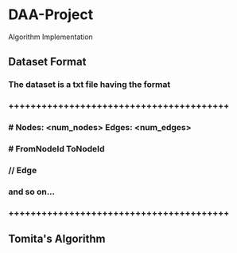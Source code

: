 # DAA-Project
Algorithm Implementation
## Dataset Format
### The dataset is a txt file having the format

### ++++++++++++++++++++++++++++++++++++++++
### \# Nodes: <num_nodes> Edges: <num_edges>
### \# FromNodeId    ToNodeId
### <Vertex1>    <Vertex2> // Edge
### and so on...
### ++++++++++++++++++++++++++++++++++++++++

## Tomita's Algorithm
